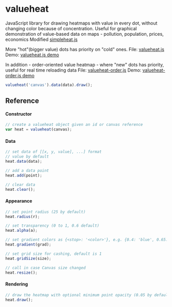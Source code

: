 valueheat
==========

JavaScript library for drawing heatmaps with value in every dot, without changing color because of concentration.
Useful for graphical demonstration of value-based data on maps - pollution, population, prices, economics 
Modified [simpleheat.js](https://github.com/mourner/simpleheat)

More "hot"(bigger value) dots has priority on "cold" ones.
File: [valueheat.js](https://kotia.github.io/valueheat/valueheat.js)
Demo: [valueheat.js demo](https://kotia.github.io/valueheat/demo)


In addition - order-oriented value heatmap - where "new" dots has priority, useful for real time reloading data
File: [valueheat-order.js](https://kotia.github.io/valueheat/valueheat-order.js)
Demo: [valueheat-order.js demo](https://kotia.github.io/valueheat/demo/index-order.html)


```js
valueheat('canvas').data(data).draw();
```

## Reference

#### Constructor

```js
// create a valueheat object given an id or canvas reference
var heat = valueheat(canvas);
```

#### Data

```js
// set data of [[x, y, value], ...] format
// value by default
heat.data(data);

// add a data point
heat.add(point);

// clear data
heat.clear();
```

#### Appearance

```js
// set point radius (25 by default)
heat.radius(r);

// set transparency (0 to 1, 0.6 default)
heat.alpha(a);

// set gradient colors as {<stop>: '<color>'}, e.g. {0.4: 'blue', 0.65: 'lime', 1: 'red'}
heat.gradient(grad);

// set grid size for cashing, default is 1
heat.gridSize(size);

// call in case Canvas size changed
heat.resize();
```

#### Rendering

```js
// draw the heatmap with optional minimum point opacity (0.05 by default)
heat.draw();
```